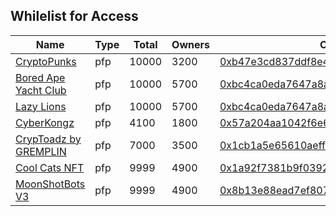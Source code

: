 
## Whilelist for Access

Name | Type | Total | Owners | Collection ID 
------------ | ------------- | ------------ | ------------ | ------------ 
[CryptoPunks](https://opensea.io/collection/cryptopunks) | pfp | 10000 | 3200 | [0xb47e3cd837ddf8e4c57f05d70ab865de6e193bbb](https://etherscan.io/address/0xb47e3cd837ddf8e4c57f05d70ab865de6e193bbb)
[Bored Ape Yacht Club](https://opensea.io/collection/boredapeyachtclub) | pfp | 10000 | 5700 | [0xbc4ca0eda7647a8ab7c2061c2e118a18a936f13d](https://etherscan.io/address/0xbc4ca0eda7647a8ab7c2061c2e118a18a936f13d)
[Lazy Lions](https://opensea.io/collection/lazy-lions) | pfp | 10000 | 5700 | [0xbc4ca0eda7647a8ab7c2061c2e118a18a936f13d](https://etherscan.io/address/0xbc4ca0eda7647a8ab7c2061c2e118a18a936f13d)
[CyberKongz](https://opensea.io/collection/cyberkongz) | pfp | 4100 | 1800 | [0x57a204aa1042f6e66dd7730813f4024114d74f37](https://etherscan.io/address/0x57a204aa1042f6e66dd7730813f4024114d74f37)
[CrypToadz by GREMPLIN](https://opensea.io/collection/cryptoadz-by-gremplin) | pfp | 7000 | 3500 | [0x1cb1a5e65610aeff2551a50f76a87a7d3fb649c6](https://etherscan.io/address/0x1cb1a5e65610aeff2551a50f76a87a7d3fb649c6)
[Cool Cats NFT](https://opensea.io/collection/cool-cats-nft) | pfp | 9999 | 4900 | [0x1a92f7381b9f03921564a437210bb9396471050c](https://etherscan.io/address/0x1a92f7381b9f03921564a437210bb9396471050c)
[MoonShotBots V3](https://opensea.io/collection/moonshotbots-v3) | pfp | 9999 | 4900 | [0x8b13e88ead7ef8075b58c94a7eb18a89fd729b18](https://etherscan.io/address/0x8b13e88ead7ef8075b58c94a7eb18a89fd729b18)
